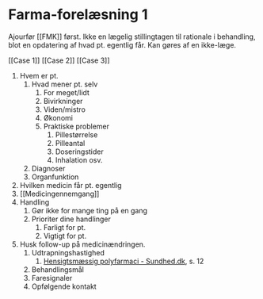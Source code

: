 # Farma-forelæsning 1
Ajourfør [[FMK]] først. Ikke en lægelig stillingtagen til rationale i behandling, blot en opdatering af hvad pt. egentlig får. Kan gøres af en ikke-læge.

[[Case 1]]
[[Case 2]]
[[Case 3]]

1. Hvem er pt.
	1.  Hvad mener pt. selv
		1. For meget/lidt
		2. Bivirkninger
		3. Viden/mistro
		4. Økonomi
		5. Praktiske problemer
			1. Pillestørrelse
			2. Pilleantal
			3. Doseringstider
			4. Inhalation osv.
	2. Diagnoser
	3. Organfunktion
2. Hvilken medicin får pt. egentlig
3. [[Medicingennemgang]]
4. Handling
	1. Gør ikke for mange ting på en gang
	2. Prioriter dine handlinger
		1. Farligt for pt.
		2. Vigtigt for pt.
5. Husk follow-up på medicinændringen.
	1. Udtrapningshastighed
		1. [Hensigtsmæssig polyfarmaci - Sundhed.dk](https://www.yumpu.com/da/document/read/13867454/hensigtsmaessig-polyfarmaci-sundheddk), s. 12
	2. Behandlingsmål
	3. Faresignaler
	4. Opfølgende kontakt

<!-- #anki/deck/Medicine #anki/tag/med/Pharmacology -->

<!-- {BearID:9B956C6D-D335-481C-93A2-5665FE425014-906-0000013D0DA6A62B} -->
